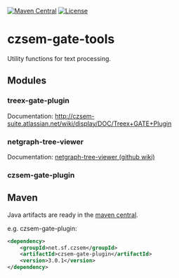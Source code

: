 [![Maven Central](https://maven-badges.herokuapp.com/maven-central/net.sf.czsem/czsem-gate-plugin/badge.svg)](http://search.maven.org/#search%7Cga%7C1%7Cg%3A%22net.sf.czsem%22)
[![License](https://img.shields.io/badge/License-Apache%202.0-blue.svg)](https://opensource.org/licenses/Apache-2.0)

# czsem-gate-tools

Utility functions for text processing.


## Modules

### treex-gate-plugin
Documentation: http://czsem-suite.atlassian.net/wiki/display/DOC/Treex+GATE+Plugin

### netgraph-tree-viewer
Documentation: [netgraph-tree-viewer (github wiki)](http://github.com/datlowe/czsem-gate-tools/wiki/netgraph-tree-viewer)

### czsem-gate-plugin

## Maven

Java artifacts are ready in the [maven central](http://search.maven.org/#search%7Cga%7C1%7Cg%3A%22net.sf.czsem%22).

e.g. czsem-gate-plugin:

```xml
<dependency>
    <groupId>net.sf.czsem</groupId>
    <artifactId>czsem-gate-plugin</artifactId>
    <version>3.0.1</version>
</dependency>
```

